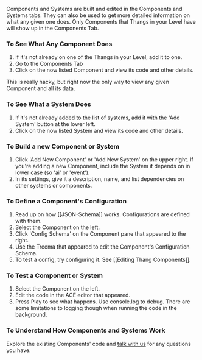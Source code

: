 Components and Systems are built and edited in the Components and Systems tabs. They can also be used to get more detailed information on what any given one does. Only Components that Thangs in your Level have will show up in the Components Tab.

### To See What Any Component Does

1. If it's not already on one of the Thangs in your Level, add it to one.
1. Go to the Components Tab
1. Click on the now listed Component and view its code and other details.

This is really hacky, but right now the only way to view any given Component and all its data.

### To See What a System Does

1. If it's not already added to the list of systems, add it with the 'Add System' button at the lower left.
1. Click on the now listed System and view its code and other details.

### To Build a new Component or System

1. Click 'Add New Component' or 'Add New System' on the upper right. If you're adding a new Component, include the System it depends on in lower case (so 'ai' or 'event').
1. In its settings, give it a description, name, and list dependencies on other systems or components.

### To Define a Component's Configuration

1. Read up on how [[JSON-Schema]] works. Configurations are defined with them.
1. Select the Component on the left.
1. Click 'Config Schema' on the Component pane that appeared to the right.
1. Use the Treema that appeared to edit the Component's Configuration Schema.
1. To test a config, try configuring it. See [[Editing Thang Components]].

### To Test a Component or System

1. Select the Component on the left.
1. Edit the code in the ACE editor that appeared.
1. Press Play to see what happens. Use console.log to debug. There are some limitations to logging though when running the code in the background.

### To Understand How Components and Systems Work

Explore the existing Components' code and [talk with us](http://www.hipchat.com/g3plnOKqa) for any questions you have.